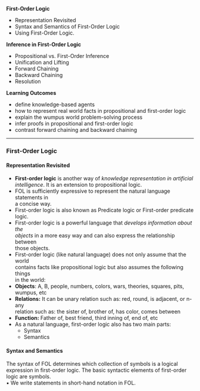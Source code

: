 __First-Order Logic__ 
- Representation Revisited
- Syntax and Semantics of First-Order Logic
- Using First-Order Logic.  
	
__Inference in First-Order Logic__
- Propositional vs. First-Order Inference
- Unification and Lifting
- Forward Chaining
- Backward Chaining
- Resolution

__Learning Outcomes__
- define knowledge-based agents
- how to represent real world facts in propositional and first-order logic
- explain the wumpus world problem-solving process
- infer proofs in propositional and first-order logic
- contrast forward chaining and backward chaining

---
### First-Order Logic
#### Representation Revisited
- __First-order logic__ is another way of _knowledge representation in artificial  
intelligence_. It is an extension to propositional logic.
- FOL is sufficiently expressive to represent the natural language statements in  
a concise way.  
- First-order logic is also known as Predicate logic or First-order predicate  
logic.  
- First-order logic is a powerful language that _develops information about the  
objects_ in a more easy way and can also express the relationship between  
those objects.
- First-order logic (like natural language) does not only assume that the world  
contains facts like propositional logic but also assumes the following things  
in the world:  
- __Objects__: A, B, people, numbers, colors, wars, theories, squares, pits,  
wumpus, etc
- __Relations:__ It can be unary relation such as: red, round, is adjacent, or n-any  
relation such as: the sister of, brother of, has color, comes between  
- __Function:__ Father of, best friend, third inning of, end of, etc
- As a natural language, first-order logic also has two main parts:  
	- Syntax  
	- Semantics

#### Syntax and Semantics
The syntax of FOL determines which collection of symbols is a logical  
expression in first-order logic. The basic syntactic elements of first-order  
logic are symbols.  
▪ We write statements in short-hand notation in FOL.


